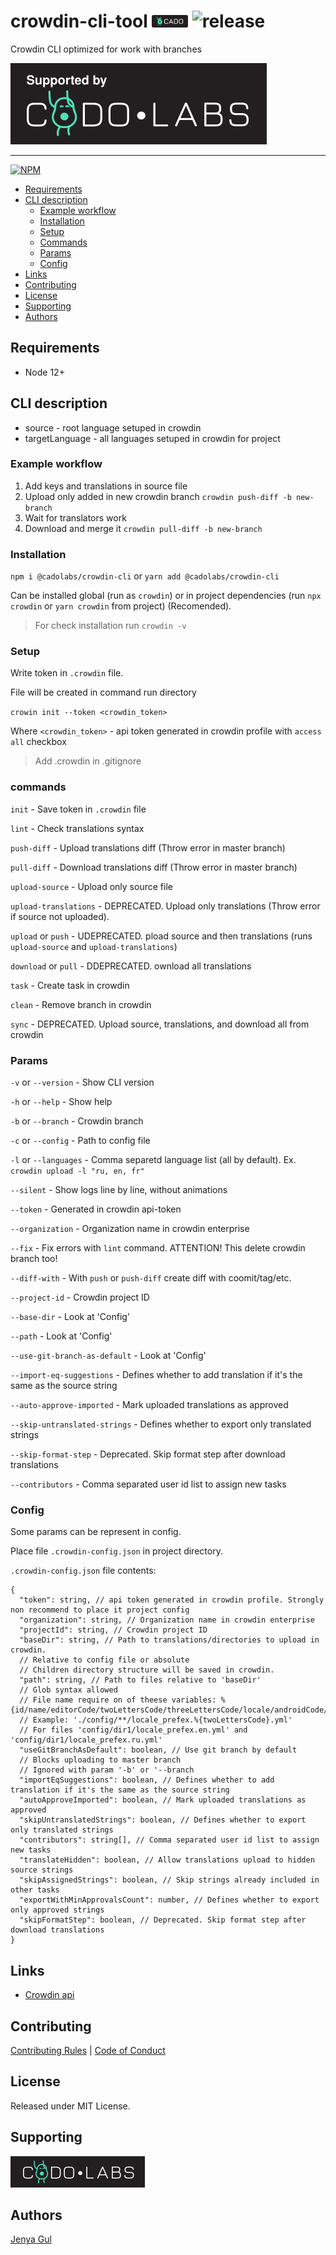 # crowdin-cli-tool <a target="_blank" href="https://github.com/Cado-Labs"><img src="https://github.com/Cado-Labs/cado-labs-logos/raw/main/cado_labs_badge.svg" alt="Supported by Cado Labs" style="max-width: 100%; height: 20px"></a> ![release](https://github.com/Cado-Labs/CrowdinCLI/actions/workflows/release-package.yml/badge.svg)

Crowdin CLI optimized for work with branches

<p>
  <a href="https://github.com/Cado-Labs">
    <img src="https://github.com/Cado-Labs/cado-labs-logos/blob/main/cado_labs_supporting.svg" alt="Supported by Cado Labs" />
  </a>
</p>

---
[![NPM](https://nodei.co/npm/@cadolabs/crowdin-cli.png)](https://www.npmjs.com/package/@cadolabs/crowdin-cli)

* [Requirements](#requirements)
* [CLI description](#cli-description)
  * [Example workflow](#example-workflow)
  * [Installation](#installation)
  * [Setup](#setup)
  * [Commands](#commands)
  * [Params](#params)
  * [Config](#config)
* [Links](#links)
* [Contributing](#contributing)
* [License](#license)
* [Supporting](#supporting)
* [Authors](#authors)

## Requirements

* Node 12+

## CLI description

* source - root language setuped in crowdin
* targetLanguage - all languages setuped in crowdin for project

### Example workflow

1. Add keys and translations in source file
1. Upload only added in new crowdin branch `crowdin push-diff -b new-branch`
1. Wait for translators work
1. Download and merge it `crowdin pull-diff -b new-branch`


### Installation

`npm i @cadolabs/crowdin-cli` or `yarn add @cadolabs/crowdin-cli`

Can be installed global (run as `crowdin`) or in project dependencies (run `npx crowdin` or `yarn crowdin` from project) (Recomended).

> For check installation run `crowdin -v`

### Setup

Write token in `.crowdin` file.

File will be created in command run directory

`crowin init --token <crowdin_token>`

Where `<crowdin_token>` - api token generated in crowdin profile with `access all` checkbox

> Add .crowdin in .gitignore

### commands

`init` - Save token in `.crowdin` file

`lint` - Check translations syntax 

`push-diff` - Upload translations diff (Throw error in master branch)

`pull-diff` - Download translations diff (Throw error in master branch)

`upload-source` - Upload only source file

`upload-translations` - DEPRECATED. Upload only translations (Throw error if source not uploaded).

`upload` or `push` - UDEPRECATED. pload source and then translations (runs `upload-source` and `upload-translations`)

`download` or `pull` - DDEPRECATED. ownload all translations

`task` - Create task in crowdin

`clean` - Remove branch in crowdin

`sync` - DEPRECATED. Upload source, translations, and download all from crowdin

### Params

`-v` or `--version` - Show CLI version

`-h` or `--help` - Show help

`-b` or `--branch` - Crowdin branch

`-c` or `--config` - Path to config file

`-l` or `--languages` - Comma separetd language list (all by default). Ex. `crowdin upload -l "ru, en, fr"`

`--silent` - Show logs line by line, without animations

`--token` - Generated in crowdin api-token

`--organization` - Organization name in crowdin enterprise

`--fix` - Fix errors with `lint` command. ATTENTION! This delete crowdin branch too!

`--diff-with` - With `push` or `push-diff` create diff with coomit/tag/etc.

`--project-id` - Crowdin project ID

`--base-dir` - Look at 'Config'

`--path` - Look at 'Config'

`--use-git-branch-as-default` - Look at 'Config'

`--import-eq-suggestions` - Defines whether to add translation if it's the same as the source string

`--auto-approve-imported` - Mark uploaded translations as approved

`--skip-untranslated-strings` - Defines whether to export only translated strings

`--skip-format-step` - Deprecated. Skip format step after download translations

`--contributors` - Comma separated user id list to assign new tasks

### Config

Some params can be represent in config.

Place file `.crowdin-config.json` in project directory.

`.crowdin-config.json` file contents:

```
{
  "token": string, // api token generated in crowdin profile. Strongly non recommend to place it project config
  "organization": string, // Organization name in crowdin enterprise
  "projectId": string, // Crowdin project ID
  "baseDir": string, // Path to translations/directories to upload in crowdin.
  // Relative to config file or absolute
  // Children directory structure will be saved in crowdin.
  "path": string, // Path to files relative to 'baseDir'
  // Glob syntax allowed
  // File name require on of theese variables: %{id/name/editorCode/twoLettersCode/threeLettersCode/locale/androidCode/osxLocale}!
  // Example: './config/**/locale_prefex.%{twoLettersCode}.yml'
  // For files 'config/dir1/locale_prefex.en.yml' and 'config/dir1/locale_prefex.ru.yml'
  "useGitBranchAsDefault": boolean, // Use git branch by default
  // Blocks uploading to master branch
  // Ignored with param '-b' or '--branch
  "importEqSuggestions": boolean, // Defines whether to add translation if it's the same as the source string
  "autoApproveImported": boolean, // Mark uploaded translations as approved
  "skipUntranslatedStrings": boolean, // Defines whether to export only translated strings
  "contributors": string[], // Comma separated user id list to assign new tasks
  "translateHidden": boolean, // Allow translations upload to hidden source strings
  "skipAssignedStrings": boolean, // Skip strings already included in other tasks
  "exportWithMinApprovalsCount": number, // Defines whether to export only approved strings
  "skipFormatStep": boolean, // Deprecated. Skip format step after download translations
}
```

## Links

* [Crowdin api](https://support.crowdin.com/enterprise/api/)

## Contributing

[Contributing Rules](https://github.com/umbrellio/guidelines/blob/master/CONTRIBUTING.md) | [Code of Conduct](https://github.com/umbrellio/guidelines/blob/master/CODE_OF_CONDUCT.md)

## License

Released under MIT License.

## Supporting

<a href="https://github.com/Cado-Labs">
  <img src="https://github.com/Cado-Labs/cado-labs-logos/blob/main/cado_labs_logo.png" alt="Supported by Cado Labs" />
</a>

## Authors

[Jenya Gul](https://github.com/guljeny)
